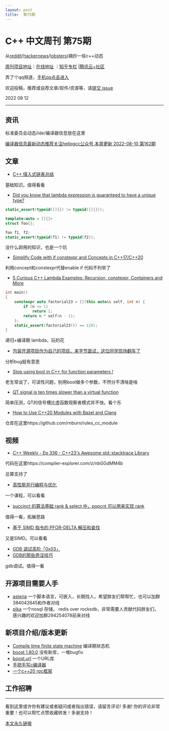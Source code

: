 ```yaml
---
layout: post
title:  第75期
---
```


# C++ 中文周刊 第75期


从[reddit](https://www.reddit.com/r/cpp/)/[hackernews](https://news.ycombinator.com/)/[lobsters](https://lobste.rs/))摘抄一些c++动态


[周刊项目地址](https://github.com/wanghenshui/cppweeklynews)｜[在线地址](https://wanghenshui.github.io/cppweeklynews/) ｜[知乎专栏](https://www.zhihu.com/column/jieyaren) |[腾讯云+社区](https://cloud.tencent.com/developer/column/92884)

弄了个qq频道，[手机qq点击进入](https://qun.qq.com/qqweb/qunpro/share?_wv=3&_wwv=128&inviteCode=xzjHQ&from=246610&biz=ka)

欢迎投稿，推荐或自荐文章/软件/资源等，请[提交 issue](https://github.com/wanghenshui/cppweeklynews/issues)

2022 08 12

---

## 资讯

标准委员会动态/ide/编译器信息放在这里

[编译器信息最新动态推荐关注hellogcc公众号 本周更新 2022-08-10 第162期](https://github.com/hellogcc/osdt-weekly/blob/master/weekly-2022/2022-08-10.md)


## 文章

- [C++ 侵入式链表总结](https://zhuanlan.zhihu.com/p/524894979)

基础知识。值得看看

-  [Did you know that lambda expression is guaranteed to have a unique type? ](https://github.com/QuantlabFinancial/cpp_tip_of_the_week/blob/master/290.md)

```cpp
static_assert(typeid([]{}) != typeid([]{}));

template<auto = []{}>
struct foo{};

foo f1, f2;
static_assert(typeid(f1) != typeid(f2));
```

没什么卵用的知识，也是一个坑

- [Simplify Code with if constexpr and Concepts in C++17/C++20 ](https://www.cppstories.com/2018/03/ifconstexpr/)

利用concept和constexpr代替enable if 代码不列举了

- [5 Curious C++ Lambda Examples: Recursion, constexpr, Containers and More ](https://www.cppstories.com/2020/07/lambdas5ex.html/)

```cpp
int main()
{
    constexpr auto factorial23 = [](this auto&& self, int n) {
		if (n <= 1)
			return 1;
		return n * self(n - 1);
	};
    static_assert(factorial23(5) == 120);
}

```

递归+编译期 lambda，玩的花

- [包装开源项目作为自己的项目，来字节面试，这位同学现场翻车了](https://zhuanlan.zhihu.com/p/551857901)

分析bug挺有意思


- [Stop using bool in C++ for function parameters !](https://cpp-rendering.io/using-bool-in-c/)

老生常谈了，可读性问题，别用bool做多个参数，不然分不清啥是啥


- [QT signal is ten times slower than a virtual function](https://developernote.com/2022/08/qt-signal-is-ten-times-slower-than-a-virtual-function/)

简单压测，QT的信号槽比虚函数观察者模式并不快。看个乐

- [How to Use C++20 Modules with Bazel and Clang](https://buildingblock.ai/cpp20-modules-bazel)

仓库在这里https://github.com/rnburn/rules_cc_module
## 视频

- [C++ Weekly - Ep 336 - C++23's Awesome std::stacktrace Library ](https://www.youtube.com/watch?v=9IcxniCxKlQ)

代码在这里https://compiler-explorer.com/z/nbGGdMM4b

总算支持了

- [高性能并行编程与优化](https://github.com/parallel101/course)

一个课程，可以看看

- [succinct 的算法基础 rank & select 中，popcnt 可以用来实现 rank ](https://www.zhihu.com/question/27824125/answer/2621765689)

值得一看，拓展思路

- [基于 SIMD 指令的 PFOR-DELTA 解压和查找](https://zhuanlan.zhihu.com/p/63662886)

又是SIMD。可以看看

- [GDB 调试高阶「0x03」](https://zhuanlan.zhihu.com/p/550525330)
- [GDB的那些奇淫技巧](https://zhuanlan.zhihu.com/p/254879649)

gdb调试。值得一看
## 开源项目需要人手

- [asteria](https://github.com/lhmouse/asteria) 一个脚本语言，可嵌入，长期找人，希望胖友们帮帮忙，也可以加群384042845和作者对线
- [pika](https://github.com/OpenAtomFoundation/pika) 一个nosql 存储， redis over rocksdb，非常需要人贡献代码胖友们， 感兴趣的欢迎加群294254078前来对线

## 新项目介绍/版本更新

- [Compile time finite state machine](https://github.com/cmargiotta/compile-time-fsm) 编译期状态机
- [boost  1.80.0](https://www.boost.org/users/history/version_1_80_0.html) 没有新库，一堆bugfix
- [boost.url](https://github.com/cppalliance/url) 一个URL库
- [手把手写c编译器](https://github.com/iiicp/ccc)
- [一个c++20 rpc框架](https://github.com/AlexBAV/AsyncCppRpc)
## 工作招聘

---

看到这里或许你有建议或者疑问或者指出错误，请留言评论! 多谢!  你的评论非常重要！也可以帮忙点赞收藏转发！多谢支持！

[本文永久链接](https://wanghenshui.github.io/cppweeklynews/posts/075.html)
